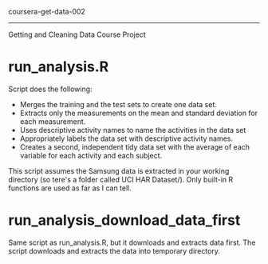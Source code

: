 coursera-get-data-002
_____________________

Getting and Cleaning Data Course Project

# run_analysis.R

Script does the following: 
* Merges the training and the test sets to create one data set.
* Extracts only the measurements on the mean and standard deviation for each measurement. 
* Uses descriptive activity names to name the activities in the data set
* Appropriately labels the data set with descriptive activity names. 
* Creates a second, independent tidy data set with the average of each variable for each activity and each subject.

This script assumes the Samsung data is extracted in your working directory (so tere's a folder called UCI HAR Dataset/). Only built-in R functions are used as far as I can tell.


# run_analysis_download_data_first

Same script as run_analysis.R, but it downloads and extracts data first. The script downloads and extracts the data into temporary directory.

